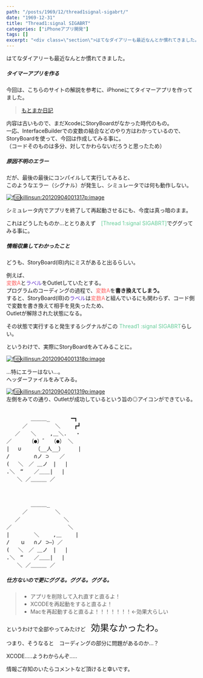 ```yaml
---
path: "/posts/1969/12/thread1signal-sigabrt/"
date: "1969-12-31"
title: "Thread1:signal SIGABRT"
categories: ["iPhoneアプリ開発"]
tags: []
excerpt: "<div class=\"section\">はてなダイアリーも最近なんとか慣れてきました。  今回は、こちらのサイトの解説を参考に、iPhoneにてタイマーアプリを作ってました。内容は古いもので、..."
---
```


<div class="section">はてなダイアリーも最近なんとか慣れてきました。  

##### タイマーアプリを作る

今回は、こちらのサイトの解説を参考に、iPhoneにてタイマーアプリを作ってました。

> [もとまか日記](http://d.hatena.ne.jp/moto_maka/20081118/1226953067#03)

内容は古いもので、まだXcodeにStoryBoardがなかった時代のもの。  
一応、InterfaceBuilderでの変数の結合などのやり方はわかっているので、  
StoryBoardを使って、今回は作成してみる事に。  
（コードそのものは多分、対してかわらないだろうと思ったため）  

##### 原因不明のエラー

だが、最後の最後にコンパイルして実行してみると、  
このようなエラー（シグナル）が発生し、シミュレータでは何も動作しない。  

[![f:id:killinsun:20120904001317p:image](https://cdn-ak.f.st-hatena.com/images/fotolife/k/killinsun/20120904/20120904001317.png "f:id:killinsun:20120904001317p:image")](http://f.hatena.ne.jp/killinsun/20120904001317)  

シミュレータ内でアプリを終了して再起動させるにも、今度は真っ暗のまま。  

これはどうしたものか…ととりあえず　<span style="color:#66CC99;" class="deco">[Thread 1:signal SIGABRT]</span>でググってみる事に。  

##### 情報収集してわかったこと

どうも、StoryBoard(IB)内にミスがあると出るらしい。  

例えば、　  
<span style="color:#FF6666;" class="deco">変数A</span>と<span style="color:#6633CC;" class="deco">ラベル</span>をOutletしていたとする。  
プログラムのコーディングの過程で、<span style="color:#ff6666;" class="deco">変数A</span>を<span style="font-weight:bold;" class="deco">書き換えてしまう。</span>  
すると、StoryBoard(IB)の<span style="color:#6633cc;" class="deco">ラベル</span>は<span style="color:#ff6666;" class="deco">変数A</span>と組んでいるにも関わらず、コード側で変数を書き換えて相手を見失ったため、  
Outletが解除された状態になる。  

その状態で実行すると発生するシグナルがこの <span style="color:#66cc99;" class="deco">Thread1 :signal SIGABRT</span>らしい。  

というわけで、実際にStoryBoardをみてみることに。  

[![f:id:killinsun:20120904001318p:image](https://cdn-ak.f.st-hatena.com/images/fotolife/k/killinsun/20120904/20120904001318.png "f:id:killinsun:20120904001318p:image")](http://f.hatena.ne.jp/killinsun/20120904001318)  

…特にエラーはない…。  
ヘッダーファイルをみてみる。  

[![f:id:killinsun:20120904001319p:image](https://cdn-ak.f.st-hatena.com/images/fotolife/k/killinsun/20120904/20120904001319.png "f:id:killinsun:20120904001319p:image")](http://f.hatena.ne.jp/killinsun/20120904001319)  
左側をみての通り、Outletが成功しているという旨の◎アイコンができている。  

<pre>  
　　　 　＿＿＿_　　　　━┓  
　　　／　　 　 　＼　　 ┏┛  
　 ／　　＼　　 ,＿＼.　 ・  
／ 　　 （●）゛ （●） ＼  
|　 ∪　　 （__人__）　 　 |  
/　　　　 ∩ノ ⊃　　／  
(　 ＼　／ ＿ノ　|　 |  
.＼　“　　／＿＿|　 |  
　　＼ ／＿＿＿ ／  
</pre>

<pre>  

　 　　　＿＿＿_  
　　　／　　 　 　＼  
　 ／　　　　 　 　　＼  
／ 　　　　　　　　　　＼  
|　 　　　＼　　 ,＿　　 |  
/　　ｕ　 ∩ノ ⊃―）／  
(　 ＼　／ ＿ノ　|　 |  
.＼　“　　／＿＿|　 |  
　　＼ ／＿＿＿ ／  
</pre>

##### 仕方ないので更にググる。ググる。ググる。

> * アプリを削除して入れ直すと直るよ！
> * XCODEを再起動をすると直るよ！
> * Macを再起動すると直るよ！！！！！！！←効果大らしい

というわけで全部やってみたけど　<span style="font-size:x-large;" class="deco">効果なかったわ。</span>  

つまり、そうなると　コーディングの部分に問題があるのか…？  

XCODE.....ようわからんぞ.....  

情報ご存知のいたらコメントなど頂けると幸いです。</div>